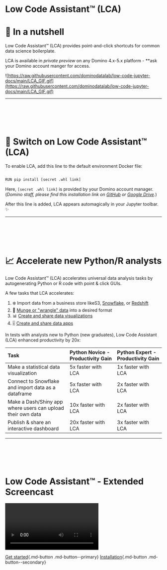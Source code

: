 # Low Code Assistant™ (LCA) 


# 🥜 In a nutshell

Low Code Assistant™ (LCA) provides point-and-click shortcuts for common data science boilerplate. 

LCA is available in _private preview_ on any Domino 4.x-5.x platform - **ask your Domino account manger for access.


![https://raw.githubusercontent.com/dominodatalab/low-code-jupyter-docs/main/LCA_GIF.gif](https://raw.githubusercontent.com/dominodatalab/low-code-jupyter-docs/main/LCA_GIF.gif)

* * *

<br />
<br />
<br />
<br />

# 🚦 Switch on Low Code Assistant™ (LCA)

To enable LCA, add this line to the default environment Docker file:

```py

RUN pip install [secret .whl link]

```

Here, `[secret .whl link]` is provided by your Domino account manager. (_Domino staff, please find this installation link on [GitHub](https://github.com/dominodatalab/low-code-assistant/blob/main/CHANGELOG.md) or [Google Drive](https://docs.google.com/document/d/1nfR9nZ2OrmnJrG8vvKNuLRsyDmj2Is2_ynZh1PMNXXA/edit?usp=sharing)._)

After this line is added, LCA appears automagically in your Jupyter toolbar. ✨

* * *

<br />
<br />
<br />
<br />

# 📈 Accelerate new Python/R analysts

Low Code Assistant™ (LCA) accelerates universal data analysis tasks by autogenerating Python or R code with point & click GUIs.

A few tasks that LCA accelerates:

1. ❄️ Import data from a business store likeS3, [Snowflake](https://dominodatalab.github.io/low-code-jupyter-docs/getting-started/loading-data/snowflake/), or [Redshift](https://dominodatalab.github.io/low-code-jupyter-docs/getting-started/loading-data/redshift/)
2. 🤠 [Munge or "wrangle" data](https://dominodatalab.github.io/low-code-jupyter-docs/getting-started/transform/) into a desired format
3. 📊 [Create and share data visualizations](https://dominodatalab.github.io/low-code-jupyter-docs/getting-started/viz/scatter/)
4. 🎚️ [Create  and share data apps](https://dominodatalab.github.io/low-code-jupyter-docs/getting-started/app/create/)

In tests with analysts new to Python (new graduates), Low Code Assistant (LCA) enhanced productivity by 20x:

  
| Task                          | Python Novice - Productivity Gain       | Python Expert - Productivity Gain      |
| :---                          | :---                                    | :---          |
| Make a statistical data visualization                             | 5x faster with LCA     | 1x faster with LCA    |
| Connect to Snowflake and import data as a dataframe               | 5x faster with LCA     | 2x faster with LCA    |
| Make a Dash/Shiny app where users can upload their own data       | 10x faster with LCA    | 2x faster with LCA    |
| Publish & share an interactive dashboard                          | 20x faster with LCA    | 3x faster with LCA    |

* * *

<br />
<br />
<br />
<br />

# Low Code Assistant™ - Extended Screencast


<video controls autoplay>
  <source src="https://user-images.githubusercontent.com/1765949/185939829-2b99a7c9-10e7-4d67-8aa5-a2e1b9882a20.mp4" type="video/mp4">
</video>
<script>
    var video = document.querySelector('video');
    video.currentTime = 0.5;
</script>


<!-- This video shows how to

  * Initialize the Low Code Assistant™
  * Open the *'Load data'* UI from the Low Code Assistant™
  * Navigate to the `titanic.csv` file.
  * Click the file, to generate the `Pandas` code
 -->

[Get started](getting-started/loading-data/csv/){.md-button .md-button--primary}
[Installation](install.md){.md-button .md-button--secondary}
